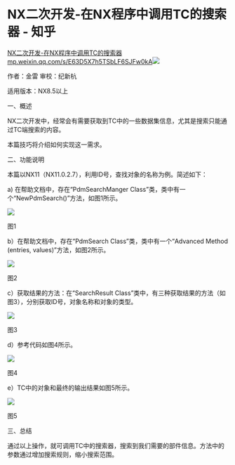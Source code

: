 # NX二次开发-在NX程序中调用TC的搜索器 - 知乎
[NX二次开发-在NX程序中调用TC的搜索器​mp.weixin.qq.com/s/E63D5X7h5TSbLF6SJFw0kA![](https://pic1.zhimg.com/v2-2ef8745c7919ff55f629ced96f8409c0_ipico.jpg)
](https://link.zhihu.com/?target=https%3A//mp.weixin.qq.com/s/E63D5X7h5TSbLF6SJFw0kA)

作者：金雷 审校：纪新杭

适用版本：NX8.5以上

一、概述

NX二次开发中，经常会有需要获取到TC中的一些数据集信息，尤其是搜索只能通过TC端搜索的内容。

本篇技巧将介绍如何实现这一需求。

二、功能说明

本篇以NX11（NX11.0.2.7），利用ID号，查找对象的名称为例。简述如下：

a) 在帮助文档中，存在“PdmSearchManger Class”类，类中有一个“NewPdmSearch()”方法，如图1所示。

![](https://pic1.zhimg.com/v2-bb9398d9760d8dc563bddf85ce81cdfc_b.jpg)

图1

b）在帮助文档中，存在“PdmSearch Class”类，类中有一个“Advanced Method (entries, values)”方法，如图2所示。

![](https://pic3.zhimg.com/v2-a7da221f904e4e6a6421af37dfdde51a_b.jpg)

图2

c）获取结果的方法：在“SearchResult Class”类中，有三种获取结果的方法（如图3），分别获取ID号，对象名称和对象的类型。

![](https://pic2.zhimg.com/v2-c505647604901e4bc9d421cc555c0ae9_b.jpg)

图3

d）参考代码如图4所示。

![](https://pic1.zhimg.com/v2-450aeb5fe6d661bdfde68ae603411d38_b.jpg)

图4

e）TC中的对象和最终的输出结果如图5所示。

![](https://pic1.zhimg.com/v2-7f470d529f115e1f977f6b7047ae7c24_b.jpg)

图5

三、总结

通过以上操作，就可调用TC中的搜索器，搜索到我们需要的部件信息。方法中的参数通过增加搜索规则，缩小搜索范围。